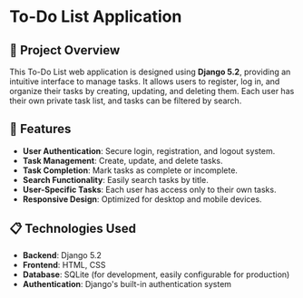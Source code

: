 # To-Do List Application

## 📝 Project Overview

This To-Do List web application is designed using **Django 5.2**, providing an intuitive interface to manage tasks. It allows users to register, log in, and organize their tasks by creating, updating, and deleting them. Each user has their own private task list, and tasks can be filtered by search.

## 🚀 Features

- **User Authentication**: Secure login, registration, and logout system.
- **Task Management**: Create, update, and delete tasks.
- **Task Completion**: Mark tasks as complete or incomplete.
- **Search Functionality**: Easily search tasks by title.
- **User-Specific Tasks**: Each user has access only to their own tasks.
- **Responsive Design**: Optimized for desktop and mobile devices.

## 📋 Technologies Used

- **Backend**: Django 5.2
- **Frontend**: HTML, CSS
- **Database**: SQLite (for development, easily configurable for production)
- **Authentication**: Django's built-in authentication system
